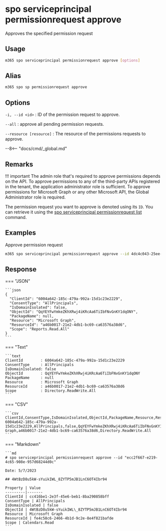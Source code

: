 # spo serviceprincipal permissionrequest approve

Approves the specified permission request

## Usage

```sh
m365 spo serviceprincipal permissionrequest approve [options]
```

## Alias

```sh
m365 spo sp permissionrequest approve
```

## Options

`-i, --id <id>`
: ID of the permission request to approve.

`--all`
: approve all pending permission requests.

`--resource [resource]`
: The resource of the permissions requests to approve.

--8<-- "docs/cmd/_global.md"

## Remarks

!!! important
    The admin role that's required to approve permissions depends on the API. To approve permissions to any of the third-party APIs registered in the tenant, the application administrator role is sufficient. To approve permissions for Microsoft Graph or any other Microsoft API, the Global Administrator role is required.

The permission request you want to approve is denoted using its `ID`. You can retrieve it using the [spo serviceprincipal permissionrequest list](./serviceprincipal-permissionrequest-list.md) command.

## Examples

Approve permission request

```sh
m365 spo serviceprincipal permissionrequest approve --id 4dc4c043-25ee-40f2-81d3-b3bf63da7538
```

## Response

=== "JSON"

    ```json
    {
      "ClientId": "6004a642-185c-479a-992a-15d1c23e2229",
      "ConsentType": "AllPrincipals",
      "IsDomainIsolated": false,
      "ObjectId": "QqYEYFwYmkeZKhXRwj4iKRcAa6TiIbFNvGnKY1dqONY",
      "PackageName": null,
      "Resource": "Microsoft Graph",
      "ResourceId": "a46b0017-21e2-4db1-bc69-ca63576a38d6",
      "Scope": "Reports.Read.All"
    }
    ```

=== "Text"

    ```text
    ClientId        : 6004a642-185c-479a-992a-15d1c23e2229
    ConsentType     : AllPrincipals
    IsDomainIsolated: false
    ObjectId        : QqYEYFwYmkeZKhXRwj4iKRcAa6TiIbFNvGnKY1dqONY
    PackageName     : null
    Resource        : Microsoft Graph
    ResourceId      : a46b0017-21e2-4db1-bc69-ca63576a38d6
    Scope           : Directory.ReadWrite.All
    ```

=== "CSV"

    ```csv
    ClientId,ConsentType,IsDomainIsolated,ObjectId,PackageName,Resource,ResourceId,Scope
    6004a642-185c-479a-992a-15d1c23e2229,AllPrincipals,false,QqYEYFwYmkeZKhXRwj4iKRcAa6TiIbFNvGnKY1dqONY,null,Microsoft Graph,a46b0017-21e2-4db1-bc69-ca63576a38d6,Directory.ReadWrite.All
    ```

=== "Markdown"

    ```md
    # spo serviceprincipal permissionrequest approve --id "ecc2f667-e219-4c65-908e-957d68244d0c"

    Date: 5/7/2023

    ## 4WtBzD8u5kW-sYuikIWL_8ZYTP5mJB1LnC6OT4Ibr94

    Property | Value
    ---------|-------
    ClientId | cc416be1-2e3f-45e6-beb1-8ba290858bff
    ConsentType | AllPrincipals
    IsDomainIsolated | false
    ObjectId | 4WtBzD8u5kW-sYuikIWL\_8ZYTP5mJB1LnC6OT4Ibr94
    Resource | Microsoft Graph
    ResourceId | fe4c58c6-2466-4b1d-9c2e-8e4f821bafde
    Scope | Calendars.Read
    ```
